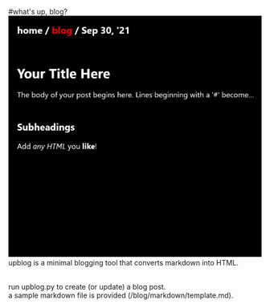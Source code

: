 #what's up, blog?
<img src="upblog.png">
upblog is a minimal blogging tool that converts markdown into HTML.<br><br>

run upblog.py to create (or update) a blog post.<br>
a sample markdown file is provided (/blog/markdown/template.md).
